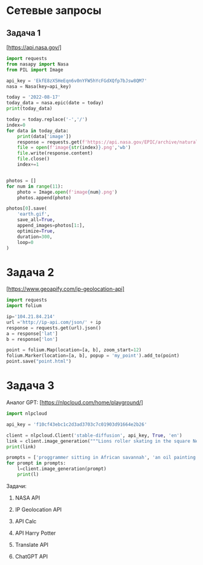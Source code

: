 # Сетевые запросы

## Задача 1

[NASA API]:#

[https://api.nasa.gov/]

```python
import requests
from nasapy import Nasa
from PIL import Image

api_key = 'EkfE8zX5HeEqn6v0nYFW5hYcFGdXQfp7bJsw8QM7'
nasa = Nasa(key=api_key)

today = '2022-08-17'
today_data = nasa.epic(date = today)
print(today_data)

today = today.replace('-','/')
index=0
for data in today_data:
    print(data['image'])
    response = requests.get(f'https://api.nasa.gov/EPIC/archive/natural/{today}/png/{data["image"]}.png?api_key={api_key}')
    file = open(f'image{str(index)}.png','wb')
    file.write(response.content)
    file.close()
    index+=1


photos = []
for num in range(11):
    photo = Image.open(f'image{num}.png')
    photos.append(photo)

photos[0].save(
    'earth.gif',
    save_all=True,
    append_images=photos[1:],
    optimize=True,
    duration=300,
    loop=0
)
```
# Задача 2

[IP Geolocation API on Map]: #

[https://www.geoapify.com/ip-geolocation-api]

```python
import requests
import folium

ip='104.21.84.214'
url ='http://ip-api.com/json/' + ip
response = requests.get(url).json()
a = response['lat']
b = response['lon']

point = folium.Map(location=[a, b], zoom_start=12)
folium.Marker(location=[a, b], popup = 'my_point').add_to(point)
point.save("point.html")
```

# Задача 3

[Translate API - NLP Cloud]: #

Аналог GPT: [https://nlpcloud.com/home/playground/]

```python
import nlpcloud

api_key = 'f10cf43ebc1c2d3ad3703c7c01903d91664e2b26'

client = nlpcloud.Client('stable-diffusion', api_key, True, 'en')
link = client.image_generation("""Lions roller skating in the square New York.""")
print(link)

prompts = ['proggrammer sitting in African savannah', 'an oil painting of a fox in the snow']
for prompt in prompts:
    l=client.image_generation(prompt)
    print(l)
```

Задачи:

1) NASA API
    
2) IP Geolocation API

3) API Calc

4) API Harry Potter

5) Translate API

6) ChatGPT API



